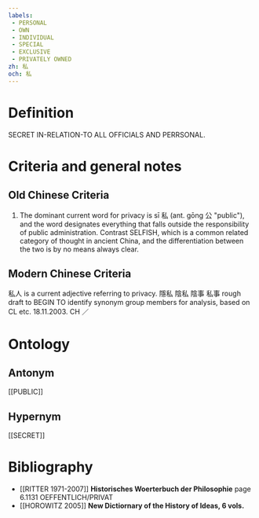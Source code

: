 ```yaml
---
labels: 
 - PERSONAL
 - OWN
 - INDIVIDUAL
 - SPECIAL
 - EXCLUSIVE
 - PRIVATELY OWNED
zh: 私
och: 私
---
```


# Definition
SECRET IN-RELATION-TO ALL OFFICIALS AND PERRSONAL.
# Criteria and general notes
## Old Chinese Criteria
1. The dominant current word for privacy is sī 私 (ant. gōng 公 "public"), and the word designates everything that falls outside the responsibility of public administration. Contrast SELFISH, which is a common related category of thought in ancient China, and the differentiation between the two is by no means always clear.
## Modern Chinese Criteria
私人 is a current adjective referring to privacy.
隱私
陰私
陰事
私事
rough draft to BEGIN TO identify synonym group members for analysis, based on CL etc. 18.11.2003. CH ／
# Ontology

## Antonym
[[PUBLIC]]
## Hypernym
[[SECRET]]
# Bibliography
- [[RITTER 1971-2007]]
**Historisches Woerterbuch der Philosophie** page 6.1131
OEFFENTLICH/PRIVAT
- [[HOROWITZ 2005]]
**New Dictiornary of the History of Ideas, 6 vols.** 

